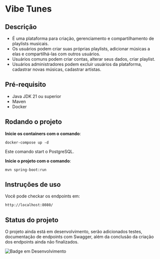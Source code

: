 # Vibe Tunes 

## Descrição

- É uma plataforma para criação, gerenciamento e compartilhamento de playlists musicais.
- Os usuários podem criar suas próprias playlists, adicionar músicas a elas e compartilhá-las com outros usuários.
- Usuários comuns podem criar contas, alterar seus dados, criar playlist.
- Usuários administradores podem excluir usuários da plataforma, cadastrar novas músicas, cadastrar artistas.

## Pré-requisito

- Java JDK 21 ou superior
- Maven
- Docker

## Rodando o projeto

**Inicie os containers com o comando**:
```shell
docker-compose up -d
```
Este comando start o PostgreSQL.

**Inicie o projeto com o comando**:

```shell
mvn spring-boot:run 
```
## Instruções de uso
Você pode checkar os endpoints em:
```shell
http://localhost:8080/
```

## Status do projeto

O projeto ainda está em desenvolvimento, serão adicionados testes, documentação de endpoints com Swagger, além da conclusão da criação dos endpoints ainda não finalizados.

![Badge em Desenvolvimento](http://img.shields.io/static/v1?label=STATUS&message=EM%20DESENVOLVIMENTO&color=GREEN&style=for-the-badge)